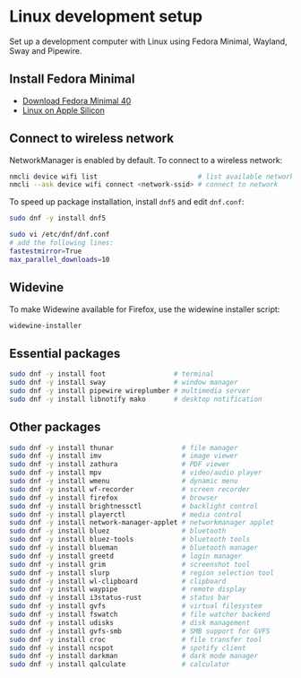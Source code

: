 # Linux development setup

Set up a development computer with Linux using Fedora Minimal, Wayland, Sway and Pipewire.

## Install Fedora Minimal

* [Download Fedora Minimal 40](https://fedoraproject.org/spins/minimal/download)
* [Linux on Apple Silicon](https://asahilinux.org)

## Connect to wireless network

NetworkManager is enabled by default. To connect to a wireless network:

```sh
nmcli device wifi list                         # list available networks
nmcli --ask device wifi connect <network-ssid> # connect to network
```

To speed up package installation, install `dnf5` and edit `dnf.conf`:

```sh
sudo dnf -y install dnf5
```

```sh
sudo vi /etc/dnf/dnf.conf
# add the following lines:
fastestmirror=True
max_parallel_downloads=10
```

## Widevine

To make Widewine available for Firefox, use the widewine installer script:

```sh
widewine-installer
```

## Essential packages

```sh
sudo dnf -y install foot                 # terminal
sudo dnf -y install sway                 # window manager
sudo dnf -y install pipewire wireplumber # multimedia server
sudo dnf -y install libnotify mako       # desktop notification
```

## Other packages

```sh
sudo dnf -y install thunar                 # file manager
sudo dnf -y install imv                    # image viewer
sudo dnf -y install zathura                # PDF viewer
sudo dnf -y install mpv                    # video/audio player
sudo dnf -y install wmenu                  # dynamic menu
sudo dnf -y install wf-recorder            # screen recorder
sudo dnf -y install firefox                # browser
sudo dnf -y install brightnessctl          # backlight control
sudo dnf -y install playerctl              # media control
sudo dnf -y install network-manager-applet # networkmanager applet
sudo dnf -y install bluez                  # bluetooth
sudo dnf -y install bluez-tools            # bluetooth tools
sudo dnf -y install blueman                # bluetooth manager
sudo dnf -y install greetd                 # login manager
sudo dnf -y install grim                   # screenshot tool
sudo dnf -y install slurp                  # region selection tool
sudo dnf -y install wl-clipboard           # clipboard
sudo dnf -y install waypipe                # remote display
sudo dnf -y install i3status-rust          # status bar
sudo dnf -y install gvfs                   # virtual filesystem
sudo dnf -y install fswatch                # file watcher backend
sudo dnf -y install udisks                 # disk management
sudo dnf -y install gvfs-smb               # SMB support for GVFS
sudo dnf -y install croc                   # file transfer tool
sudo dnf -y install ncspot                 # spotify client
sudo dnf -y install darkman                # dark mode manager
sudo dnf -y install qalculate              # calculator
```

